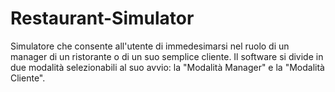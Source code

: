 # Restaurant-Simulator
Simulatore che consente all'utente di immedesimarsi nel ruolo di un manager di un ristorante o di un suo semplice cliente. Il software si divide in due modalità selezionabili al suo avvio: la "Modalità Manager" e la "Modalità Cliente".

